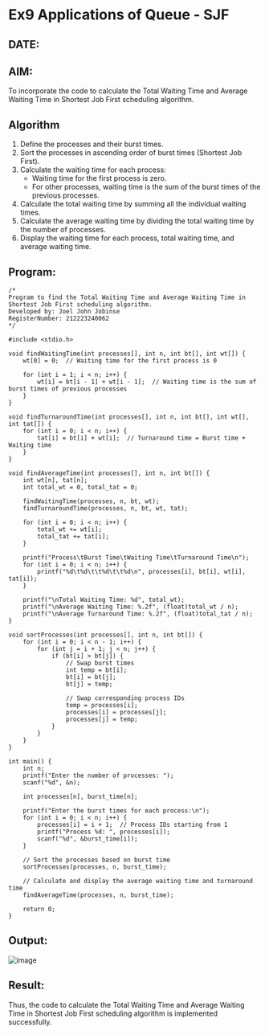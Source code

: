 # Ex9 Applications of Queue - SJF
## DATE:
## AIM:
To incorporate the code to calculate the Total Waiting Time and Average Waiting Time in Shortest Job First scheduling algorithm.
## Algorithm
1. Define the processes and their burst times.
2. Sort the processes in ascending order of burst times (Shortest Job First).
3. Calculate the waiting time for each process:
   - Waiting time for the first process is zero.
   - For other processes, waiting time is the sum of the burst times of the previous processes.
4. Calculate the total waiting time by summing all the individual waiting times.
5. Calculate the average waiting time by dividing the total waiting time by the number of processes.
6. Display the waiting time for each process, total waiting time, and average waiting time.


## Program:
```
/*
Program to find the Total Waiting Time and Average Waiting Time in Shortest Job First scheduling algorithm.
Developed by: Joel John Jobinse
RegisterNumber: 212223240062
*/

#include <stdio.h>

void findWaitingTime(int processes[], int n, int bt[], int wt[]) {
    wt[0] = 0;  // Waiting time for the first process is 0

    for (int i = 1; i < n; i++) {
        wt[i] = bt[i - 1] + wt[i - 1];  // Waiting time is the sum of burst times of previous processes
    }
}

void findTurnaroundTime(int processes[], int n, int bt[], int wt[], int tat[]) {
    for (int i = 0; i < n; i++) {
        tat[i] = bt[i] + wt[i];  // Turnaround time = Burst time + Waiting time
    }
}

void findAverageTime(int processes[], int n, int bt[]) {
    int wt[n], tat[n];
    int total_wt = 0, total_tat = 0;

    findWaitingTime(processes, n, bt, wt);
    findTurnaroundTime(processes, n, bt, wt, tat);

    for (int i = 0; i < n; i++) {
        total_wt += wt[i];
        total_tat += tat[i];
    }

    printf("Process\tBurst Time\tWaiting Time\tTurnaround Time\n");
    for (int i = 0; i < n; i++) {
        printf("%d\t%d\t\t%d\t\t%d\n", processes[i], bt[i], wt[i], tat[i]);
    }

    printf("\nTotal Waiting Time: %d", total_wt);
    printf("\nAverage Waiting Time: %.2f", (float)total_wt / n);
    printf("\nAverage Turnaround Time: %.2f", (float)total_tat / n);
}

void sortProcesses(int processes[], int n, int bt[]) {
    for (int i = 0; i < n - 1; i++) {
        for (int j = i + 1; j < n; j++) {
            if (bt[i] > bt[j]) {
                // Swap burst times
                int temp = bt[i];
                bt[i] = bt[j];
                bt[j] = temp;

                // Swap corresponding process IDs
                temp = processes[i];
                processes[i] = processes[j];
                processes[j] = temp;
            }
        }
    }
}

int main() {
    int n;
    printf("Enter the number of processes: ");
    scanf("%d", &n);

    int processes[n], burst_time[n];

    printf("Enter the burst times for each process:\n");
    for (int i = 0; i < n; i++) {
        processes[i] = i + 1;  // Process IDs starting from 1
        printf("Process %d: ", processes[i]);
        scanf("%d", &burst_time[i]);
    }

    // Sort the processes based on burst time
    sortProcesses(processes, n, burst_time);

    // Calculate and display the average waiting time and turnaround time
    findAverageTime(processes, n, burst_time);

    return 0;
}

```

## Output:

![image](https://github.com/user-attachments/assets/3997f610-e45a-4120-b628-f64c98fb8697)


## Result:
Thus, the code to calculate the Total Waiting Time and Average Waiting Time in Shortest Job First scheduling algorithm is implemented successfully.
